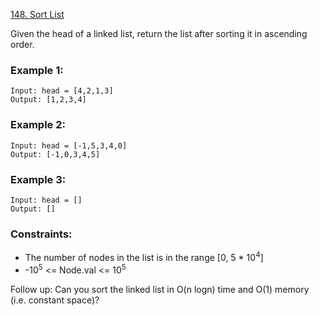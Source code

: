 [148. Sort List](https://leetcode-cn.com/problems/sort-list/)

Given the head of a linked list, return the list after sorting it in ascending order.

### Example 1:

```
Input: head = [4,2,1,3]
Output: [1,2,3,4]
```

### Example 2:
```
Input: head = [-1,5,3,4,0]
Output: [-1,0,3,4,5]
```

### Example 3:
```
Input: head = []
Output: []
```

### Constraints:

* The number of nodes in the list is in the range [0, 5 * 10<sup>4</sup>]
* -10<sup>5</sup> <= Node.val <= 10<sup>5</sup>

Follow up: Can you sort the linked list in O(n logn) time and O(1) memory (i.e. constant space)?